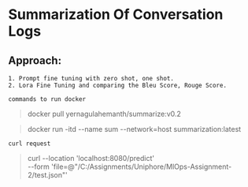 # Summarization Of Conversation Logs
## Approach:
    1. Prompt fine tuning with zero shot, one shot.
    2. Lora Fine Tuning and comparing the Bleu Score, Rouge Score.

`commands to run docker`
> docker pull yernagulahemanth/summarize:v0.2

> docker run -itd --name sum --network=host summarization:latest

`curl request`


>curl --location 'localhost:8080/predict' \
--form 'file=@"/C:/Assignments/Uniphore/MlOps-Assignment-2/test.json"'
